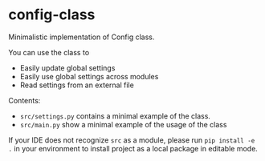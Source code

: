 # config-class

Minimalistic implementation of Config class.

You can use the class to
- Easily update global settings
- Easily use global settings across modules
- Read settings from an external file


Contents:
- `src/settings.py` contains a minimal example of the class.
- `src/main.py` show a minimal example of the usage of the class

If your IDE does not recognize `src` as a module, please run `pip install -e .` in your environment to install project as a local package in editable mode.
